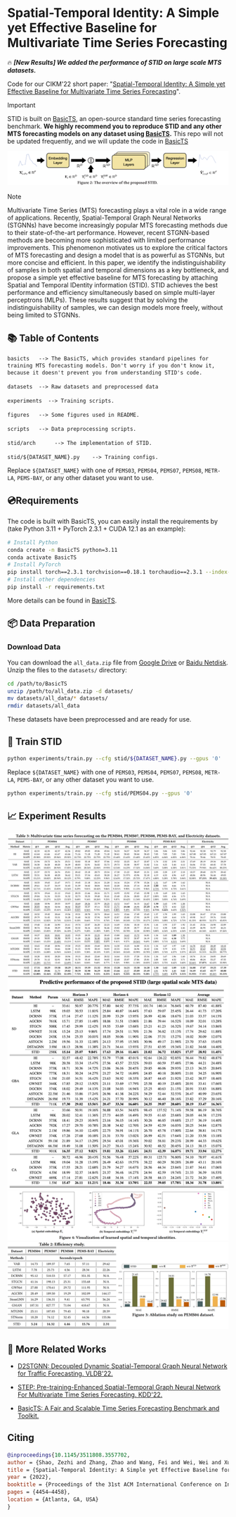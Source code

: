 # Spatial-Temporal Identity: A Simple yet Effective Baseline for Multivariate Time Series Forecasting

🔥 ***[New Results] We added the performance of STID on large scale MTS datasets.***


Code for our CIKM'22 short paper: "[Spatial-Temporal Identity: A Simple yet Effective Baseline for Multivariate Time Series Forecasting](https://arxiv.org/abs/2208.05233)".

> [!IMPORTANT]  
> STID is built on [BasicTS](https://github.com/zezhishao/BasicTS), an open-source standard time series forecasting benchmark. 
> **We highly recommend you to reproduce STID and any other MTS forecasting models on any dataset using [BasicTS](https://github.com/zezhishao/BasicTS).**
> This repo will not be updated frequently, and we will update the code in [BasicTS](https://github.com/zezhishao/BasicTS)

<img src="figures/STID_architecture.png" alt="model archtecture" style="zoom:80%;" />

> [!NOTE]  
> Multivariate Time Series (MTS) forecasting plays a vital role in a wide range of applications. Recently, Spatial-Temporal Graph Neural Networks (STGNNs) have become increasingly popular MTS forecasting methods due to their state-of-the-art performance. However, recent STGNN-based methods are becoming more sophisticated with limited performance improvements. This phenomenon motivates us to explore the critical factors of MTS forecasting and design a model that is as powerful as STGNNs, but more concise and efficient. In this paper, we identify the indistinguishability of samples in both spatial and temporal dimensions as a key bottleneck, and propose a simple yet effective baseline for MTS forecasting by attaching Spatial and Temporal IDentity information (STID). STID achieves the best performance and efficiency simultaneously based on simple multi-layer perceptrons (MLPs). These results suggest that by solving the indistinguishability of samples, we can design models more freely, without being limited to STGNNs.

## 📚 Table of Contents

```text
basicts   --> The BasicTS, which provides standard pipelines for training MTS forecasting models. Don't worry if you don't know it, because it doesn't prevent you from understanding STID's code.

datasets  --> Raw datasets and preprocessed data

experiments  --> Training scripts.

figures   --> Some figures used in README.

scripts   --> Data preprocessing scripts.

stid/arch      --> The implementation of STID.

stid/${DATASET_NAME}.py    --> Training configs.
```

Replace `${DATASET_NAME}` with one of `PEMS03`, `PEMS04`, `PEMS07`, `PEMS08`, `METR-LA`, `PEMS-BAY`, or any other dataset you want to use.

## 💿Requirements

The code is built with BasicTS, you can easily install the requirements by (take Python 3.11 + PyTorch 2.3.1 + CUDA 12.1 as an example):

```bash
# Install Python
conda create -n BasicTS python=3.11
conda activate BasicTS
# Install PyTorch
pip install torch==2.3.1 torchvision==0.18.1 torchaudio==2.3.1 --index-url https://download.pytorch.org/whl/cu121
# Install other dependencies
pip install -r requirements.txt
```

More details can be found in [BasicTS](https://github.com/GestaltCogTeam/BasicTS).

## 📦 Data Preparation

### **Download Data**

You can download the `all_data.zip` file from [Google Drive](https://drive.google.com/drive/folders/14EJVODCU48fGK0FkyeVom_9lETh80Yjp?usp=sharing) or [Baidu Netdisk](https://pan.baidu.com/s/1shA2scuMdZHlx6pj35Dl7A?pwd=s2xe). Unzip the files to the `datasets/` directory:

```bash
cd /path/to/BasicTS
unzip /path/to/all_data.zip -d datasets/
mv datasets/all_data/* datasets/
rmdir datasets/all_data
```

These datasets have been preprocessed and are ready for use.

## 🎯 Train STID

```bash
python experiments/train.py --cfg stid/${DATASET_NAME}.py --gpus '0'
```

Replace `${DATASET_NAME}` with one of `PEMS03`, `PEMS04`, `PEMS07`, `PEMS08`, `METR-LA`, `PEMS-BAY`, or any other dataset you want to use.

```bash
python experiments/train.py --cfg stid/PEMS04.py --gpus '0'
```

## 📈 Experiment Results

<img src="figures/main_results.png" alt="main results" style="zoom:100%;" />

<img src="figures/perf_large_mts.png" alt="main results" style="zoom:100%;" />

<img src="figures/visualizations.png" alt="visualizations" style="zoom:100%;" />

<img src="figures/efficiency_and_ablation.png" alt="efficiency and ablation" style="zoom:100%;" />

## 🔗 More Related Works

- [D2STGNN: Decoupled Dynamic Spatial-Temporal Graph Neural Network for Traffic Forecasting. VLDB'22.](https://github.com/zezhishao/D2STGNN)

- [STEP: Pre-training-Enhanced Spatial-Temporal Graph Neural Network For Multivariate Time Series Forecasting. KDD'22.](https://github.com/zezhishao/STEP)

- [BasicTS: A Fair and Scalable Time Series Forecasting Benchmark and Toolkit.](https://github.com/zezhishao/BasicTS)

## Citing

```bibtex
@inproceedings{10.1145/3511808.3557702,
author = {Shao, Zezhi and Zhang, Zhao and Wang, Fei and Wei, Wei and Xu, Yongjun},
title = {Spatial-Temporal Identity: A Simple yet Effective Baseline for Multivariate Time Series Forecasting},
year = {2022},
booktitle = {Proceedings of the 31st ACM International Conference on Information & Knowledge Management},
pages = {4454–4458},
location = {Atlanta, GA, USA}
}
```
